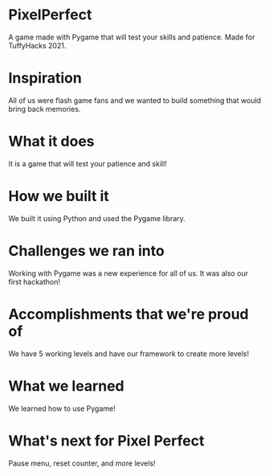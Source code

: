 # PixelPerfect
A game made with Pygame that will test your skills and patience. Made for TuffyHacks 2021.

# Inspiration
All of us were flash game fans and we wanted to build something that would bring back memories.

# What it does
It is a game that will test your patience and skill!

# How we built it
We built it using Python and used the Pygame library.

# Challenges we ran into
Working with Pygame was a new experience for all of us. It was also our first hackathon!

# Accomplishments that we're proud of
We have 5 working levels and have our framework to create more levels!

# What we learned
We learned how to use Pygame!

# What's next for Pixel Perfect
Pause menu, reset counter, and more levels!
